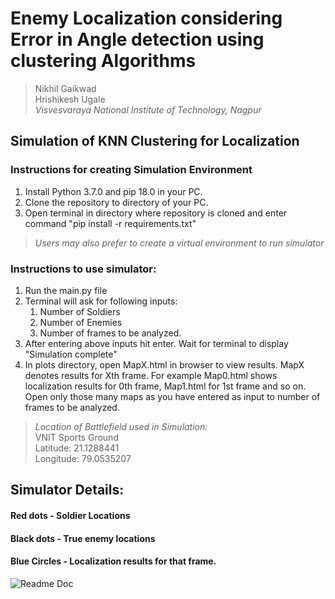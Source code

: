 # Enemy  Localization considering Error in Angle detection using clustering Algorithms

>Nikhil Gaikwad<br />
 Hrishikesh Ugale<br />
_Visvesvaraya National Institute of Technology, Nagpur_

## Simulation of KNN Clustering for Localization

### Instructions for creating Simulation Environment

1. Install Python 3.7.0 and pip 18.0 in your PC.
2. Clone the repository to directory of your PC.
3. Open terminal in directory where repository is cloned and enter command "pip install -r requirements.txt"

>_Users may also prefer to create a virtual environment to run simulator_

### Instructions to use simulator:

1. Run the main.py file
1. Terminal will ask for following inputs:
    1. Number of Soldiers
    1. Number of Enemies
    1. Number of frames to be analyzed.
1. After entering above inputs hit enter. Wait for terminal to display "Simulation complete"
1. In plots directory, open MapX.html in browser to view results. MapX denotes results for Xth frame. For example Map0.html shows localization results for 0th frame, Map1.html for 1st frame and so on. Open only those many maps as you have entered as input to number of frames to be analyzed.


>_Location of Battlefield used in Simulation:_<br />
VNIT Sports Ground <br />
Latitude: 21.1288441<br />
Longitude: 79.0535207<br />

## Simulator Details:

#### Red dots - Soldier Locations
#### Black dots - True enemy locations
#### Blue Circles - Localization results for that frame.

![Readme Doc](https://user-images.githubusercontent.com/43084197/78444932-b27e1200-7696-11ea-9625-9ff173774aa6.png)
